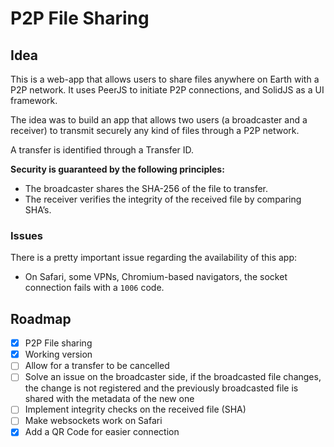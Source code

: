 # P2P File Sharing

## Idea

This is a web-app that allows users to share files anywhere on Earth with a P2P
network. It uses PeerJS to initiate P2P connections, and SolidJS as a UI 
framework.

The idea was to build an app that allows two users (a broadcaster and a receiver) 
to transmit securely any kind of files through a P2P network.

A transfer is identified through a Transfer ID.

**Security is guaranteed by the following principles:**
- The broadcaster shares the SHA-256 of the file to transfer.
- The receiver verifies the integrity of the received file by comparing SHA’s.

### Issues

There is a pretty important issue regarding the availability of this app:
- On Safari, some VPNs, Chromium-based navigators, the socket connection fails 
with a `1006` code.

## Roadmap
- [x] P2P File sharing
- [x] Working version
- [ ] Allow for a transfer to be cancelled
- [ ] Solve an issue on the broadcaster side, if the broadcasted file changes, the change is not registered and the previously broadcasted file is shared with the metadata of the new one
- [ ] Implement integrity checks on the received file (SHA)
- [ ] Make websockets work on Safari
- [X] Add a QR Code for easier connection
